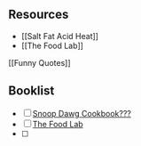 ## Resources
- [[Salt Fat Acid Heat]]
- [[The Food Lab]]


[[Funny Quotes]]

## Booklist
- [ ] [Snoop Dawg Cookbook???](https://www.amazon.com/Crook-Cook-Platinum-Recipes-Kitchen/dp/1452179611/ref=sr_1_3?crid=1LUPCBJYKW5QC&keywords=Cooking&qid=1692330814&s=books&sprefix=cooking%2Cstripbooks%2C108&sr=1-3)
- [ ] [The Food Lab](https://www.amazon.com/Food-Lab-Cooking-Through-Science/dp/0393081087/ref=d_m_crc_dp_lf_d_t1_sccl_2_1/137-4813847-4385908?pd_rd_w=osxJ1&content-id=amzn1.sym.5d471845-5073-424b-b27b-c0676f48a016&pf_rd_p=5d471845-5073-424b-b27b-c0676f48a016&pf_rd_r=BNKDX7Y3R89220SJ4XEW&pd_rd_wg=8BBeg&pd_rd_r=755bae64-9e5b-442c-9373-4a536ab22307&pd_rd_i=0393081087&psc=1)
- [ ] 